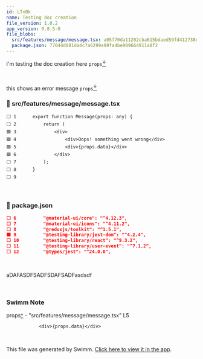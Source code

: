 ```yaml
---
id: LTxBk
name: Testing doc creation
file_version: 1.0.2
app_version: 0.8.5-0
file_blobs:
  src/features/message/message.tsx: a05f70da11282cba615bdaed59fd412738e28dc4
  package.json: 77044d081da4c7a6299a99fa4be909664911a8f2
---
```


I'm testing the doc creation here `props`[<sup id="EXL7D">↓</sup>](#f-EXL7D)

<br/>

this shows an error message `props`[<sup id="EXL7D">↓</sup>](#f-EXL7D)
<!-- NOTE-swimm-snippet: the lines below link your snippet to Swimm -->
### 📄 src/features/message/message.tsx
```tsx
⬜ 1      export function Message(props: any) {
⬜ 2          return (
🟩 3              <div>
🟩 4                  <div>Oops! something went wrong</div>
🟩 5                  <div>{props.data}</div>
🟩 6              </div>
⬜ 7          );
⬜ 8      }
⬜ 9      
```

<br/>

<!-- NOTE-swimm-snippet: the lines below link your snippet to Swimm -->
### 📄 package.json
```json
⬜ 6          "@material-ui/core": "^4.12.3",
⬜ 7          "@material-ui/icons": "^4.11.2",
⬜ 8          "@reduxjs/toolkit": "^1.5.1",
🟩 9          "@testing-library/jest-dom": "^4.2.4",
⬜ 10         "@testing-library/react": "^9.3.2",
⬜ 11         "@testing-library/user-event": "^7.1.2",
⬜ 12         "@types/jest": "^24.0.0",
```

<br/>

aDAFASDFSADFSDAFSADFasdsdf

<br/>

<!-- THIS IS AN AUTOGENERATED SECTION. DO NOT EDIT THIS SECTION DIRECTLY -->
### Swimm Note

<span id="f-EXL7D">props</span>[^](#EXL7D) - "src/features/message/message.tsx" L5
```tsx
            <div>{props.data}</div>
```

<br/>

This file was generated by Swimm. [Click here to view it in the app](https://swimm-web-app.web.app/repos/Z2l0aHViJTNBJTNBc3Rva2Utd2VhdGhlciUzQSUzQUFkZGllQ29oZW4=/docs/LTxBk).